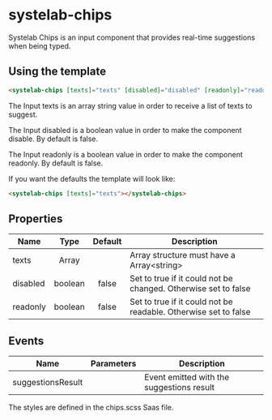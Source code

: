 # systelab-chips

Systelab Chips is an input component that provides real-time suggestions when being typed.

## Using the template

```html
<systelab-chips [texts]="texts" [disabled]="disabled" [readonly]="readonly"></systelab-chips>
```
The Input texts is an array string value in order to receive a list of texts to suggest.

The Input disabled is a boolean value in order to make the component disable. By default is false.

The Input readonly is a boolean value in order to make the component readonly. By default is false.

If you want the defaults the template will look like:

```html
<systelab-chips [texts]="texts"></systelab-chips>
```

## Properties

| Name | Type | Default | Description |
| ---- |:----:|:-------:| ----------- |
| texts | Array  |  | Array structure must have a Array\<string\> |
| disabled | boolean | false | Set to true if it could not be changed. Otherwise set to false |
| readonly | boolean | false | Set to true if it could not be readable. Otherwise set to false |

## Events

| Name | Parameters | Description |
| ---- |:----------:| ------------|
| suggestionsResult | | Event emitted with the suggestions result  |


The styles are defined in the chips.scss Saas file.

